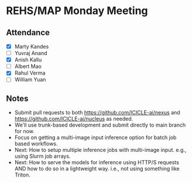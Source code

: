 # REHS/MAP Monday Meeting

## Attendance
- [x] Marty Kandes
- [ ] Yuvraj Anand
- [x] Anish Kallu
- [ ] Albert Mao
- [x] Rahul Verma
- [ ] William Yuan

## Notes

- Submit pull requests to both https://github.com/ICICLE-ai/nexus and https://github.com/ICICLE-ai/nucleus as needed.
- We'll use trunk-based development and submit directly to main branch for now.
- Focus on getting a multi-image input inference option for batch job based workflows.
- Next: How to setup multiple inference jobs with multi-image input. e.g., using Slurm job arrays.
- Next: How to serve the models for inference using HTTP/S requests AND how to do so in a lightweight way. i.e., not using something like Triton.
